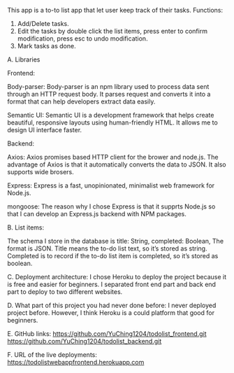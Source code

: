 This app is a to-to list app that let user keep track of their tasks.
Functions:
1.	Add/Delete tasks.
2.	Edit the tasks by double click the list items, press enter to confirm modification, press esc to undo modification.
3.	Mark tasks as done.

A.  Libraries

Frontend:

Body-parser: Body-parser is an npm library used to process data sent through an HTTP request body. It parses request and converts it into a format that can help developers extract data easily.

Semantic UI: Semantic UI is a development framework that helps create beautiful, responsive layouts using human-friendly HTML. It allows me to design UI interface faster.

Backend:

Axios: Axios promises based HTTP client for the brower and node.js. The advantage of Axios is that it automatically converts the data to JSON. It also supports wide brosers.

Express: Express is a fast, unopinionated, minimalist web framework for Node.js. 

mongoose: The reason why I chose Express is that it supprts Node.js so that I can develop an Express.js backend with NPM packages.

B.  List items:

The schema I store in the database is 
title: String,
    completed: Boolean,
The format is JSON.
Title means the to-do list text, so it’s stored as string. Completed is to record if the to-do list item is completed, so it’s stored as boolean.

C.  Deployment architecture:
I chose Heroku to deploy the project because it is free and easier for beginners. I separated front end part and back end part to deploy to two different websites. 

D.  What part of this project you had never done before:
I never deployed project before. However, I think Heroku is a could platform that good for beginners.

E.  GitHub links:
https://github.com/YuChing1204/todolist_frontend.git
https://github.com/YuChing1204/todolist_backend.git

F.  URL of the live deployments:
https://todolistwebappfrontend.herokuapp.com

